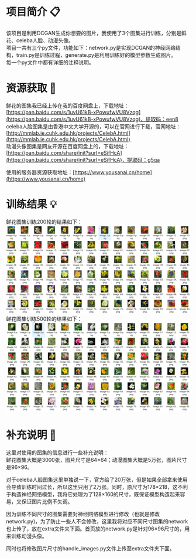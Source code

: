 # 项目简介 :clipboard:
该项目是利用DCGAN生成你想要的图片，我使用了3个图集进行训练，分别是鲜花、celeba人脸、动漫头像。  
项目一共有三个py文件，功能如下：network.py是实现DCGAN的神经网络结构，train.py是训练过程，generate.py是利用训练好的模型参数生成图片。  
每一个py文件中都有详细的注释说明。

# 资源获取 :eyes:
鲜花的图集我已经上传在我的百度网盘上，下载地址：[https://pan.baidu.com/s/1uvU61kB-xPowufwVU8Vzqg](https://pan.baidu.com/s/1uvU61kB-xPowufwVU8Vzqg)，提取码：een8  
celeba人脸图集是由香港中文大学开源的，可以在官网进行下载，官网地址：[http://mmlab.ie.cuhk.edu.hk/projects/CelebA.html](http://mmlab.ie.cuhk.edu.hk/projects/CelebA.html)  
动漫头像图集是网友开源在百度网盘上的，下载地址：[https://pan.baidu.com/share/init?surl=eSifHcA](https://pan.baidu.com/share/init?surl=eSifHcA)，提取码：g5qa  

使用的服务器资源获取地址：[https://www.yousanai.cn/home](https://www.yousanai.cn/home)

# 训练结果 :bulb:
鲜花图集训练200轮的结果如下：
![](./images/flowers-200.PNG)
鲜花图集训练500轮的结果如下：
![](./images/flowers-500.PNG)

# 补充说明 :key:
这里对使用的图集的信息进行一些补充说明：  
鲜花图集大概是3000张，图片尺寸是64×64；动漫图集大概是5万张，图片尺寸是96×96。  

对于celeba人脸图集这里单独说一下，官方给了20万张，但是如果全部拿来使用会导致训练时间过长，所以这里只用了2万张。同时，原尺寸为178×218，这不利于构造神经网络模型，我将它处理为了128×160的尺寸，既保证模型构造起来容易，又保证图片比例不失调。  

因为训练不同尺寸的图集需要对神经网络模型进行修改（也就是修改network.py)，为了防止一些人不会修改，这里我将对应不同尺寸图集的network也上传了，放在extra文件夹下面。首页放的network.py是针对96×96尺寸的，用来训练动漫头像。  

同时也将修改图片尺寸的handle_images.py文件上传至extra文件夹下面。
